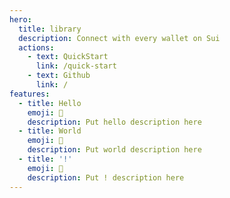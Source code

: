 ```yaml
---
hero:
  title: library
  description: Connect with every wallet on Sui
  actions:
    - text: QuickStart
      link: /quick-start
    - text: Github
      link: /
features:
  - title: Hello
    emoji: 💎
    description: Put hello description here
  - title: World
    emoji: 🌈
    description: Put world description here
  - title: '!'
    emoji: 🚀
    description: Put ! description here
---
```

